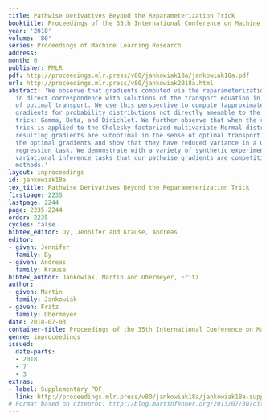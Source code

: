 ```yaml
---
title: Pathwise Derivatives Beyond the Reparameterization Trick
booktitle: Proceedings of the 35th International Conference on Machine Learning
year: '2018'
volume: '80'
series: Proceedings of Machine Learning Research
address: 
month: 0
publisher: PMLR
pdf: http://proceedings.mlr.press/v80/jankowiak18a/jankowiak18a.pdf
url: http://proceedings.mlr.press/v80/jankowiak2018a.html
abstract: 'We observe that gradients computed via the reparameterization trick are
  in direct correspondence with solutions of the transport equation in the formalism
  of optimal transport. We use this perspective to compute (approximate) pathwise
  gradients for probability distributions not directly amenable to the reparameterization
  trick: Gamma, Beta, and Dirichlet. We further observe that when the reparameterization
  trick is applied to the Cholesky-factorized multivariate Normal distribution, the
  resulting gradients are suboptimal in the sense of optimal transport. We derive
  the optimal gradients and show that they have reduced variance in a Gaussian Process
  regression task. We demonstrate with a variety of synthetic experiments and stochastic
  variational inference tasks that our pathwise gradients are competitive with other
  methods.'
layout: inproceedings
id: jankowiak18a
tex_title: Pathwise Derivatives Beyond the Reparameterization Trick
firstpage: 2235
lastpage: 2244
page: 2235-2244
order: 2235
cycles: false
bibtex_editor: Dy, Jennifer and Krause, Andreas
editor:
- given: Jennifer
  family: Dy
- given: Andreas
  family: Krause
bibtex_author: Jankowiak, Martin and Obermeyer, Fritz
author:
- given: Martin
  family: Jankowiak
- given: Fritz
  family: Obermeyer
date: 2018-07-03
container-title: Proceedings of the 35th International Conference on Machine Learning
genre: inproceedings
issued:
  date-parts:
  - 2018
  - 7
  - 3
extras:
- label: Supplementary PDF
  link: http://proceedings.mlr.press/v80/jankowiak18a/jankowiak18a-supp.pdf
# Format based on citeproc: http://blog.martinfenner.org/2013/07/30/citeproc-yaml-for-bibliographies/
---
```

